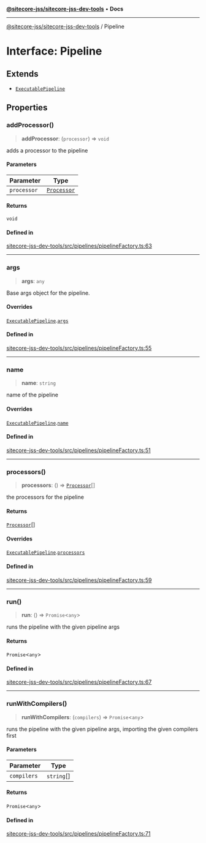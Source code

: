 [**@sitecore-jss/sitecore-jss-dev-tools**](../README.md) • **Docs**

***

[@sitecore-jss/sitecore-jss-dev-tools](../README.md) / Pipeline

# Interface: Pipeline

## Extends

- [`ExecutablePipeline`](ExecutablePipeline.md)

## Properties

### addProcessor()

> **addProcessor**: (`processor`) => `void`

adds a processor to the pipeline

#### Parameters

| Parameter | Type |
| ------ | ------ |
| `processor` | [`Processor`](Processor.md) |

#### Returns

`void`

#### Defined in

[sitecore-jss-dev-tools/src/pipelines/pipelineFactory.ts:63](https://github.com/Sitecore/jss/blob/f0f6e64d75797af01d12051025c04b2b5c3ecf36/packages/sitecore-jss-dev-tools/src/pipelines/pipelineFactory.ts#L63)

***

### args

> **args**: `any`

Base args object for the pipeline.

#### Overrides

[`ExecutablePipeline`](ExecutablePipeline.md).[`args`](ExecutablePipeline.md#args)

#### Defined in

[sitecore-jss-dev-tools/src/pipelines/pipelineFactory.ts:55](https://github.com/Sitecore/jss/blob/f0f6e64d75797af01d12051025c04b2b5c3ecf36/packages/sitecore-jss-dev-tools/src/pipelines/pipelineFactory.ts#L55)

***

### name

> **name**: `string`

name of the pipeline

#### Overrides

[`ExecutablePipeline`](ExecutablePipeline.md).[`name`](ExecutablePipeline.md#name)

#### Defined in

[sitecore-jss-dev-tools/src/pipelines/pipelineFactory.ts:51](https://github.com/Sitecore/jss/blob/f0f6e64d75797af01d12051025c04b2b5c3ecf36/packages/sitecore-jss-dev-tools/src/pipelines/pipelineFactory.ts#L51)

***

### processors()

> **processors**: () => [`Processor`](Processor.md)[]

the processors for the pipeline

#### Returns

[`Processor`](Processor.md)[]

#### Overrides

[`ExecutablePipeline`](ExecutablePipeline.md).[`processors`](ExecutablePipeline.md#processors)

#### Defined in

[sitecore-jss-dev-tools/src/pipelines/pipelineFactory.ts:59](https://github.com/Sitecore/jss/blob/f0f6e64d75797af01d12051025c04b2b5c3ecf36/packages/sitecore-jss-dev-tools/src/pipelines/pipelineFactory.ts#L59)

***

### run()

> **run**: () => `Promise`\<`any`\>

runs the pipeline with the given pipeline args

#### Returns

`Promise`\<`any`\>

#### Defined in

[sitecore-jss-dev-tools/src/pipelines/pipelineFactory.ts:67](https://github.com/Sitecore/jss/blob/f0f6e64d75797af01d12051025c04b2b5c3ecf36/packages/sitecore-jss-dev-tools/src/pipelines/pipelineFactory.ts#L67)

***

### runWithCompilers()

> **runWithCompilers**: (`compilers`) => `Promise`\<`any`\>

runs the pipeline with the given pipeline args, importing the given compilers first

#### Parameters

| Parameter | Type |
| ------ | ------ |
| `compilers` | `string`[] |

#### Returns

`Promise`\<`any`\>

#### Defined in

[sitecore-jss-dev-tools/src/pipelines/pipelineFactory.ts:71](https://github.com/Sitecore/jss/blob/f0f6e64d75797af01d12051025c04b2b5c3ecf36/packages/sitecore-jss-dev-tools/src/pipelines/pipelineFactory.ts#L71)
